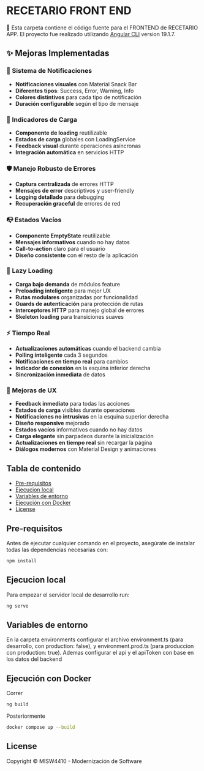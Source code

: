 

# RECETARIO FRONT END

📄 Esta carpeta contiene el código fuente para el FRONTEND de RECETARIO APP. El proyecto fue realizado utilizando [Angular CLI](https://github.com/angular/angular-cli) version 19.1.7.

## ✨ Mejoras Implementadas

### 🎯 Sistema de Notificaciones
- **Notificaciones visuales** con Material Snack Bar
- **Diferentes tipos**: Success, Error, Warning, Info
- **Colores distintivos** para cada tipo de notificación
- **Duración configurable** según el tipo de mensaje

### 🔄 Indicadores de Carga
- **Componente de loading** reutilizable
- **Estados de carga** globales con LoadingService
- **Feedback visual** durante operaciones asíncronas
- **Integración automática** en servicios HTTP

### 🛡️ Manejo Robusto de Errores
- **Captura centralizada** de errores HTTP
- **Mensajes de error** descriptivos y user-friendly
- **Logging detallado** para debugging
- **Recuperación graceful** de errores de red

### 📭 Estados Vacíos
- **Componente EmptyState** reutilizable
- **Mensajes informativos** cuando no hay datos
- **Call-to-action** claro para el usuario
- **Diseño consistente** con el resto de la aplicación

### 🚀 Lazy Loading
- **Carga bajo demanda** de módulos feature
- **Preloading inteligente** para mejor UX
- **Rutas modulares** organizadas por funcionalidad
- **Guards de autenticación** para protección de rutas
- **Interceptores HTTP** para manejo global de errores
- **Skeleton loading** para transiciones suaves

### ⚡ Tiempo Real
- **Actualizaciones automáticas** cuando el backend cambia
- **Polling inteligente** cada 3 segundos
- **Notificaciones en tiempo real** para cambios
- **Indicador de conexión** en la esquina inferior derecha
- **Sincronización inmediata** de datos

### 🎨 Mejoras de UX
- **Feedback inmediato** para todas las acciones
- **Estados de carga** visibles durante operaciones
- **Notificaciones no intrusivas** en la esquina superior derecha
- **Diseño responsive** mejorado
- **Estados vacíos** informativos cuando no hay datos
- **Carga elegante** sin parpadeos durante la inicialización
- **Actualizaciones en tiempo real** sin recargar la página
- **Diálogos modernos** con Material Design y animaciones


## Tabla de contenido

- [Pre-requisitos](#pre-requisitos)
- [Ejecucion local](#ejecucion-local)
- [Variables de entorno](#variables-de-entorno)
- [Ejecución con Docker](#ejecución-con-docker)
- [License](#license)


## Pre-requisitos

Antes de ejecutar cualquier comando en el proyecto, asegúrate de instalar todas las dependencias necesarias con:

```bash
npm install
```

## Ejecucion local

Para empezar el servidor local de desarrollo run:

```bash
ng serve
```

## Variables de entorno

En la carpeta environments configurar el archivo environment.ts (para desarrollo, con production: false), y environment.prod.ts (para produccion con   production: true). Ademas configurar el api y el apiToken con base en los datos del backend


## Ejecución con Docker
Correr
```bash
ng build
```
Posteriormente
```bash
docker compose up --build   
```


## License

Copyright © MISW4410 - Modernización de Software
